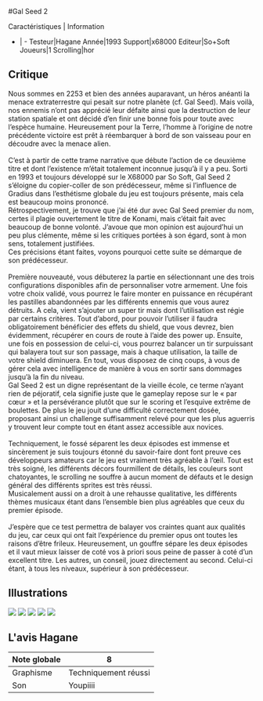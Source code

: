 #Gal Seed 2

Caractéristiques | Information
- | -
Testeur|Hagane
Année|1993
Support|x68000
Editeur|So+Soft
Joueurs|1
Scrolling|hor

## Critique
Nous sommes en 2253 et bien des années auparavant, un héros anéanti la menace extraterrestre qui pesait sur notre planète (cf. Gal Seed). Mais voilà, nos ennemis n’ont pas apprécié leur défaite ainsi que la destruction de leur station spatiale et ont décidé d’en finir une bonne fois pour toute avec l’espèce humaine. Heureusement pour la Terre, l’homme à l’origine de notre précédente victoire est prêt à réembarquer à bord de son vaisseau pour en découdre avec la menace alien.<br/><br/>C’est à partir de cette trame narrative que débute l’action de ce deuxième titre et dont l’existence m’était totalement inconnue jusqu’à il y a peu. Sorti en 1993 et toujours développé sur le X68000 par So Soft, Gal Seed 2 s’éloigne du copier-coller de son prédécesseur, même si l’influence de Gradius dans l’esthétisme globale du jeu est toujours présente, mais cela est beaucoup moins prononcé.<br/>Rétrospectivement, je trouve que j’ai été dur avec Gal Seed premier du nom, certes il plagie ouvertement le titre de Konami, mais c’était fait avec beaucoup de bonne volonté. J’avoue que mon opinion est aujourd’hui un peu plus clémente, même si les critiques portées à son égard, sont à mon sens, totalement justifiées.<br/>Ces précisions étant faites, voyons pourquoi cette suite se démarque de son prédécesseur.<br/><br/>Première nouveauté, vous débuterez la partie en sélectionnant une des trois configurations disponibles afin de personnaliser votre armement. Une fois votre choix validé, vous pourrez le faire monter en puissance en récupérant les pastilles abandonnées par les différents ennemis que vous aurez détruits. A cela, vient s’ajouter un super tir mais dont l’utilisation est régie par certains critères. Tout d’abord, pour pouvoir l’utiliser il faudra obligatoirement bénéficier des effets du shield, que vous devrez, bien évidemment, récupérer en cours de route à l’aide des power up. Ensuite, une fois en possession de celui-ci, vous pourrez balancer un tir surpuissant qui balayera tout sur son passage, mais à chaque utilisation, la taille de votre shield diminuera. En tout, vous disposez de cinq coups, à vous de gérer cela avec intelligence de manière à vous en sortir sans dommages jusqu’à la fin du niveau.<br/>Gal Seed 2 est un digne représentant de la vieille école, ce terme n’ayant rien de péjoratif, cela signifie juste que le gameplay repose sur le « par cœur » et la persévérance plutôt que sur le scoring et l’esquive extrême de boulettes. De plus le jeu jouit d’une difficulté correctement dosée, proposant ainsi un challenge suffisamment relevé pour que les plus aguerris y trouvent leur compte tout en étant assez accessible aux novices.<br/><br/>Techniquement, le fossé séparent les deux épisodes est immense et sincèrement je suis toujours étonné du savoir-faire dont font preuve ces développeurs amateurs car le jeu est vraiment très agréable à l’œil. Tout est très soigné, les différents décors fourmillent de détails, les couleurs sont chatoyantes, le scrolling ne souffre à aucun moment de défauts et le design général des différents sprites est très réussi.<br/>Musicalement aussi on a droit à une rehausse qualitative, les différents thèmes musicaux étant dans l’ensemble bien plus agréables que ceux du premier épisode.<br/><br/>J’espère que ce test permettra de balayer vos craintes quant aux qualités du jeu, car ceux qui ont fait l’expérience du premier opus ont toutes les raisons d’être frileux. Heureusement, un gouffre sépare les deux épisodes et il vaut mieux laisser de coté vos à priori sous peine de passer à coté d’un excellent titre. Les autres, un conseil, jouez directement au second. Celui-ci étant, à tous les niveaux, supérieur à son prédécesseur.<br/>

## Illustrations
![](http://www.shmup.com/images/thumbs/img_fiche_1_1116.png)
![](http://www.shmup.com/images/thumbs/img_fiche_2_1116.png)
![](http://www.shmup.com/images/thumbs/img_fiche_3_1116.png)
![](http://www.shmup.com/images/thumbs/img_fiche_4_1116.png)
![](http://www.shmup.com/images/thumbs/img_fiche_5_1116.png)

## L'avis Hagane
Note globale|8
-|-
Graphisme|Techniquement réussi
Son|Youpiiii
